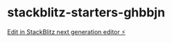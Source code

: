 # stackblitz-starters-ghbbjn

[Edit in StackBlitz next generation editor ⚡️](https://stackblitz.com/~/github.com/jhonatadias/stackblitz-starters-ghbbjn)